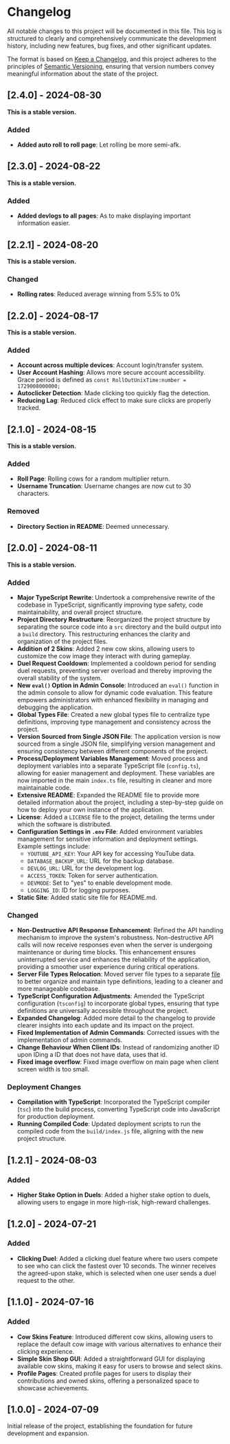 # Changelog

All notable changes to this project will be documented in this file. This log is structured to clearly and comprehensively communicate the development history, including new features, bug fixes, and other significant updates. 

The format is based on [Keep a Changelog](https://keepachangelog.com/en/1.0.0/), and this project adheres to the principles of [Semantic Versioning](https://semver.org/spec/v2.0.0.html), ensuring that version numbers convey meaningful information about the state of the project.

## [2.4.0] - 2024-08-30

**This is a stable version.**

### Added
- **Added auto roll to roll page**: Let rolling be more semi-afk.

## [2.3.0] - 2024-08-22

**This is a stable version.**

### Added
- **Added devlogs to all pages**: As to make displaying important information easier.

## [2.2.1] - 2024-08-20

**This is a stable version.**

### Changed
- **Rolling rates**: Reduced average winning from 5.5% to 0%

## [2.2.0] - 2024-08-17

**This is a stable version.**

### Added
- **Account across multiple devices**: Account login/transfer system.
- **User Account Hashing**: Allows more secure account accessibility. Grace period is defined as `const RollOutUnixTime:number = 1729008000000;`
- **Autoclicker Detection**: Made clicking too quickly flag the detection.
- **Reducing Lag**: Reduced click effect to make sure clicks are properly tracked.

## [2.1.0] - 2024-08-15

**This is a stable version.**

### Added
- **Roll Page**: Rolling cows for a random multiplier return.
- **Username Truncation**: Username changes are now cut to 30 characters. 

### Removed
- **Directory Section in README**: Deemed unnecessary. 

## [2.0.0] - 2024-08-11

**This is a stable version.**

### Added
- **Major TypeScript Rewrite**: Undertook a comprehensive rewrite of the codebase in TypeScript, significantly improving type safety, code maintainability, and overall project structure.
- **Project Directory Restructure**: Reorganized the project structure by separating the source code into a `src` directory and the build output into a `build` directory. This restructuring enhances the clarity and organization of the project files.
- **Addition of 2 Skins**: Added 2 new cow skins, allowing users to customize the cow image they interact with during gameplay.
- **Duel Request Cooldown**: Implemented a cooldown period for sending duel requests, preventing server overload and thereby improving the overall stability of the system.
- **New `eval()` Option in Admin Console**: Introduced an `eval()` function in the admin console to allow for dynamic code evaluation. This feature empowers administrators with enhanced flexibility in managing and debugging the application.
- **Global Types File**: Created a new global types file to centralize type definitions, improving type management and consistency across the project.
- **Version Sourced from Single JSON File**: The application version is now sourced from a single JSON file, simplifying version management and ensuring consistency between different components of the project.
- **Process/Deployment Variables Management**: Moved process and deployment variables into a separate TypeScript file (`config.ts`), allowing for easier management and deployment. These variables are now imported in the main `index.ts` file, resulting in cleaner and more maintainable code.
- **Extensive README**: Expanded the README file to provide more detailed information about the project, including a step-by-step guide on how to deploy your own instance of the application.
- **License**: Added a `LICENSE` file to the project, detailing the terms under which the software is distributed.
- **Configuration Settings in `.env` File**: Added environment variables management for sensitive information and deployment settings. Example settings include:
  - `YOUTUBE_API_KEY`: Your API key for accessing YouTube data.
  - `DATABASE_BACKUP_URL`: URL for the backup database.
  - `DEVLOG_URL`: URL for the development log.
  - `ACCESS_TOKEN`: Token for server authentication.
  - `DEVMODE`: Set to "yes" to enable development mode.
  - `LOGGING_ID`: ID for logging purposes.
- **Static Site**: Added static site file for README.md.

### Changed
- **Non-Destructive API Response Enhancement**: Refined the API handling mechanism to improve the system's robustness. Non-destructive API calls will now receive responses even when the server is undergoing maintenance or during time blocks. This enhancement ensures uninterrupted service and enhances the reliability of the application, providing a smoother user experience during critical operations.
- **Server File Types Relocation**: Moved server file types to a separate [file](src/cowtypes/types.d.ts) to better organize and maintain type definitions, leading to a cleaner and more manageable codebase.
- **TypeScript Configuration Adjustments**: Amended the TypeScript configuration (`tsconfig`) to incorporate global types, ensuring that type definitions are universally accessible throughout the project.
- **Expanded Changelog**: Added more detail to the changelog to provide clearer insights into each update and its impact on the project.
- **Fixed Implementation of Admin Commands**: Corrected issues with the implementation of admin commands.
- **Change Behaviour When Client IDs**: Instead of randomizing another ID upon IDing a ID that does not have data, uses that id.
- **Fixed image overflow**: Fixed image overflow on main page when client screen width is too small.

### Deployment Changes
- **Compilation with TypeScript**: Incorporated the TypeScript compiler (`tsc`) into the build process, converting TypeScript code into JavaScript for production deployment.
- **Running Compiled Code**: Updated deployment scripts to run the compiled code from the `build/index.js` file, aligning with the new project structure.

## [1.2.1] - 2024-08-03

### Added
- **Higher Stake Option in Duels**: Added a higher stake option to duels, allowing users to engage in more high-risk, high-reward challenges.

## [1.2.0] - 2024-07-21

### Added
- **Clicking Duel**: Added a clicking duel feature where two users compete to see who can click the fastest over 10 seconds. The winner receives the agreed-upon stake, which is selected when one user sends a duel request to the other.

## [1.1.0] - 2024-07-16

### Added
- **Cow Skins Feature**: Introduced different cow skins, allowing users to replace the default cow image with various alternatives to enhance their clicking experience.
- **Simple Skin Shop GUI**: Added a straightforward GUI for displaying available cow skins, making it easy for users to browse and select skins.
- **Profile Pages**: Created profile pages for users to display their contributions and owned skins, offering a personalized space to showcase achievements.

## [1.0.0] - 2024-07-09

Initial release of the project, establishing the foundation for future development and expansion.
